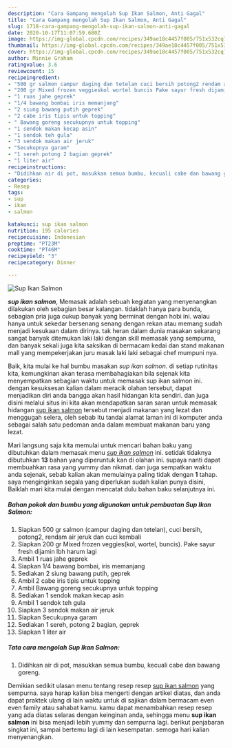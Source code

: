 ```yaml
---
description: "Cara Gampang mengolah Sup Ikan Salmon, Anti Gagal"
title: "Cara Gampang mengolah Sup Ikan Salmon, Anti Gagal"
slug: 1718-cara-gampang-mengolah-sup-ikan-salmon-anti-gagal
date: 2020-10-17T11:07:59.680Z
image: https://img-global.cpcdn.com/recipes/349ae18c4457f005/751x532cq70/sup-ikan-salmon-foto-resep-utama.jpg
thumbnail: https://img-global.cpcdn.com/recipes/349ae18c4457f005/751x532cq70/sup-ikan-salmon-foto-resep-utama.jpg
cover: https://img-global.cpcdn.com/recipes/349ae18c4457f005/751x532cq70/sup-ikan-salmon-foto-resep-utama.jpg
author: Minnie Graham
ratingvalue: 3.6
reviewcount: 15
recipeingredient:
- "500 gr salmon campur daging dan tetelan cuci bersih potong2 rendam air jeruk dan cuci kembali"
- "200 gr Mixed frozen veggieskol wortel buncis Pake sayur fresh dijamin lbh harum lagi"
- "1 ruas jahe geprek"
- "1/4 bawang bombai iris memanjang"
- "2 siung bawang putih geprek"
- "2 cabe iris tipis untuk topping"
- " Bawang goreng secukupnya untuk topping"
- "1 sendok makan kecap asin"
- "1 sendok teh gula"
- "3 sendok makan air jeruk"
- "Secukupnya garam"
- "1 sereh potong 2 bagian geprek"
- "1 liter air"
recipeinstructions:
- "Didihkan air di pot, masukkan semua bumbu, kecuali cabe dan bawang goreng."
categories:
- Resep
tags:
- sup
- ikan
- salmon

katakunci: sup ikan salmon 
nutrition: 195 calories
recipecuisine: Indonesian
preptime: "PT23M"
cooktime: "PT46M"
recipeyield: "3"
recipecategory: Dinner

---
```



![Sup Ikan Salmon](https://img-global.cpcdn.com/recipes/349ae18c4457f005/751x532cq70/sup-ikan-salmon-foto-resep-utama.jpg)

<b><i>sup ikan salmon</i></b>, Memasak adalah sebuah kegiatan yang menyenangkan dilakukan oleh sebagian besar kalangan. tidaklah hanya para bunda, sebagian pria juga cukup banyak yang berminat dengan hobi ini. walau hanya untuk sekedar bersenang senang dengan rekan atau memang sudah menjadi kesukaan dalam dirinya. tak heran dalam dunia masakan sekarang sangat banyak ditemukan laki laki dengan skill memasak yang sempurna, dan banyak sekali juga kita saksikan di bermacam kedai dan stand makanan mall yang mempekerjakan juru masak laki laki sebagai chef mumpuni nya.

Baik, kita mulai ke hal bumbu masakan <i>sup ikan salmon</i>. di setiap rutinitas kita, kemungkinan akan terasa membahagiakan bila sejenak kita menyempatkan sebagian waktu untuk memasak sup ikan salmon ini. dengan kesuksesan kalian dalam meracik olahan tersebut, dapat menjadikan diri anda bangga akan hasil hidangan kita sendiri. dan juga disini melalui situs ini kita akan mendapatkan saran saran untuk memasak hidangan <u>sup ikan salmon</u> tersebut menjadi makanan yang lezat dan menggugah selera, oleh sebab itu tandai alamat laman ini di komputer anda sebagai salah satu pedoman anda dalam membuat makanan baru yang lezat.




Mari langsung saja kita memulai untuk mencari bahan baku yang dibutuhkan dalam memasak menu <u><i>sup ikan salmon</i></u> ini. setidak tidaknya dibutuhkan <b>13</b> bahan yang diperuntuk kan di olahan ini. supaya nanti dapat membuahkan rasa yang yummy dan nikmat. dan juga sempatkan waktu anda sejenak, sebab kalian akan memulainya paling tidak dengan <b>1</b> tahap. saya menginginkan segala yang diperlukan sudah kalian punya disini, Baiklah mari kita mulai dengan mencatat dulu bahan baku selanjutnya ini.

<!--inarticleads1-->

##### Bahan pokok dan bumbu yang digunakan untuk pembuatan Sup Ikan Salmon:

1. Siapkan 500 gr salmon (campur daging dan tetelan), cuci bersih, potong2, rendam air jeruk dan cuci kembali
1. Siapkan 200 gr Mixed frozen veggies(kol, wortel, buncis). Pake sayur fresh dijamin lbh harum lagi
1. Ambil 1 ruas jahe geprek
1. Siapkan 1/4 bawang bombai, iris memanjang
1. Sediakan 2 siung bawang putih, geprek
1. Ambil 2 cabe iris tipis untuk topping
1. Ambil  Bawang goreng secukupnya untuk topping
1. Sediakan 1 sendok makan kecap asin
1. Ambil 1 sendok teh gula
1. Siapkan 3 sendok makan air jeruk
1. Siapkan Secukupnya garam
1. Sediakan 1 sereh, potong 2 bagian, geprek
1. Siapkan 1 liter air




<!--inarticleads2-->

##### Tata cara mengolah Sup Ikan Salmon:

1. Didihkan air di pot, masukkan semua bumbu, kecuali cabe dan bawang goreng.




Demikian sedikit ulasan menu tentang resep resep <u>sup ikan salmon</u> yang sempurna. saya harap kalian bisa mengerti dengan artikel diatas, dan anda dapat praktek ulang di lain waktu untuk di sajikan dalam bermacam even even family atau sahabat kamu. kamu dapat menambahkan resep resep yang ada diatas selaras dengan keinginan anda, sehingga menu <b>sup ikan salmon</b> ini bisa menjadi lebih yummy dan sempurna lagi. berikut penjabaran singkat ini, sampai bertemu lagi di lain kesempatan. semoga hari kalian menyenangkan.
